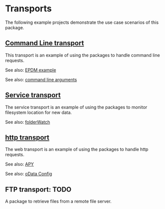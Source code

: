 # Transports

The following example projects demonstrate the use case scenarios of this package.

## [Command Line transport](../../../tree/main/transport/cl "Command Line transport")
This transport is an example of using the packages to handle command line requests.

See also: [EPDM example](../../../tree/main/docs/epdm.md "EPDM example")

See also: [command line arguments](../../../tree/main/docs/cl.md "command line arguments")

## [Service transport](../../../tree/main/transport/service "service transport")
The service transport is an example of using the packages to monitor filesystem location for new data.

See also: [folderWatch](../../../tree/main/docs/cl.md#folderWatch "folderWatch")

## [http transport](../../../tree/main/transport/web "web transport")
The web transport is an example of using the packages to handle http requests.

See also: [APY](../../../tree/main/docs/apy.md "Python API")

See also: [oData Config](../../../tree/main/docs/oDataConfig.md "oData Config")

## FTP transport: TODO
A package to retrieve files from a remote file server.